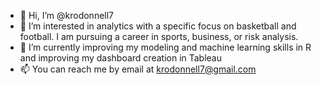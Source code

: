 - 👋 Hi, I’m @krodonnell7
- 👀 I’m interested in analytics with a specific focus on basketball and football. I am pursuing a career in sports, business, or risk analysis.
- 🌱 I’m currently improving my modeling and machine learning skills in R and improving my dashboard creation in Tableau
- 📫 You can reach me by email at krodonnell7@gmail.com

<!---
krodonnell7/krodonnell7 is a ✨ special ✨ repository because its `README.md` (this file) appears on your GitHub profile.
You can click the Preview link to take a look at your changes.
--->
